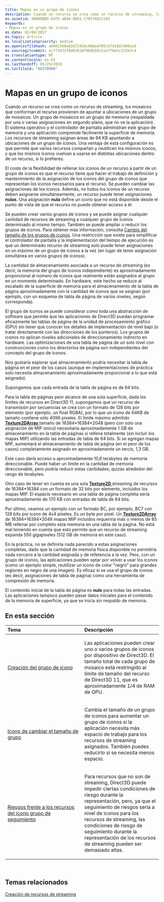 ```yaml
---
title: Mapas en un grupo de iconos
description: Cuando un recurso se crea como un recurso de streaming, los mosaicos que conforman el recurso provienen de apuntar a ubicaciones de un grupo de mosaicos. Un grupo de mosaicos es un grupo de memoria (respaldada por una o varias asignaciones en segundo plano, que no ve la aplicación).
ms.assetid: 58B8DBD5-62F5-4B94-8DD1-C7D57A812185
keywords:
- Mapas en un grupo de iconos
ms.date: 02/08/2017
ms.topic: article
ms.localizationpriority: medium
ms.openlocfilehash: a68623b0a61672426c9b6eef85cb7d1ddc990a19
ms.sourcegitcommit: ac7f3422f8d83618f9b6b5615a37f8e5c115b3c4
ms.translationtype: MT
ms.contentlocale: es-ES
ms.lasthandoff: 05/29/2019
ms.locfileid: "66370990"
---
```

# <a name="mappings-are-into-a-tile-pool"></a>Mapas en un grupo de iconos


Cuando un recurso se crea como un recurso de streaming, los mosaicos que conforman el recurso provienen de apuntar a ubicaciones de un grupo de mosaicos. Un grupo de mosaicos es un grupo de memoria (respaldada por una o varias asignaciones en segundo plano, que no ve la aplicación). El sistema operativo y el controlador de pantalla administran este grupo de memoria y una aplicación comprende fácilmente la superficie de memoria. Los recursos de streaming asignan áreas de 64 KB apuntando a ubicaciones de un grupo de iconos. Una ventaja de esta configuración es que permite que varios recursos compartan y reutilicen los mismos iconos, y que los mismos iconos vuelvan a usarse en distintas ubicaciones dentro de un recurso, si lo prefieres.

El coste de la flexibilidad de rellenar los iconos de un recurso a partir de un grupo de iconos es que el recurso tiene que hacer el trabajo de definición y mantenimiento de la asignación de los iconos del grupo de iconos que representan los iconos necesarios para el recurso. Se pueden cambiar las asignaciones de los iconos. Además, no todos los iconos de un recurso deben asignarse simultáneamente, un recurso puede tener asignaciones **nulas**. Una asignación **nula** define un icono que no está disponible desde el punto de vista de que el recurso no puede obtener acceso a él.

Se pueden crear varios grupos de iconos y se puede asignar cualquier cantidad de recursos de streaming a cualquier grupo de iconos determinado al mismo tiempo. También se puede ampliar o reducir los grupos de iconos. Para obtener más información, consulta [Cambio del tamaño de los grupos de iconos](tile-pool-resizing.md). Una restricción que existe para simplificar el controlador de pantalla y la implementación del tiempo de ejecución es que un determinado recurso de streaming solo puede tener asignaciones en un máximo de un grupo de iconos a la vez (en lugar de tener asignación simultánea en varios grupos de iconos).

La cantidad de almacenamiento asociada a un recurso de streaming (es decir, la memoria del grupo de iconos independiente) es aproximadamente proporcional al número de iconos que realmente están asignados al grupo en un momento determinado. En hardware, este hecho se reduce al escalado de la superficie de memoria para el almacenamiento de la tabla de página aproximadamente con la cantidad de iconos que se asignan (por ejemplo, con un esquema de tabla de página de varios niveles, según corresponda).

El grupo de iconos se puede considerar como toda una abstracción de software que permite que las aplicaciones de Direct3D puedan programar eficazmente las tablas de página de la unidad de procesamiento gráfico (GPU) sin tener que conocer los detalles de implementación de nivel bajo (o tratar directamente con las direcciones de los punteros). Los grupos de iconos no aplican niveles adicionales de direccionamiento indirecto en hardware. Las optimizaciones de una tabla de página de un solo nivel con construcciones como los directorios de página son independientes del concepto del grupo de iconos.

Nos gustaría explorar qué almacenamiento podría necesitar la tabla de página en el peor de los casos (aunque en implementaciones de práctica solo necesita almacenamiento aproximadamente proporcional a lo que está asignado).

Supongamos que cada entrada de la tabla de página es de 64 bits.

Para la tabla de páginas peor alcance de una sola superficie, dada los límites de recursos en Direct3D 11, supongamos que un recurso de transmisión por secuencias se crea con un formato de 128 bits por elemento (por ejemplo, un float RGBA), por lo que un icono de 64KB de tamaño contiene sólo 4096 píxeles. El límite máximo admitido [ **Texture2DArray** ](https://docs.microsoft.com/windows/desktop/direct3dhlsl/sm5-object-texture2darray) tamaño de 16384\*16384\*2048 (pero con solo una asignación de MIP único) necesitaría aproximadamente 1 GB de almacenamiento en la tabla de páginas si rellena totalmente (sin incluir los mapas MIP) utilizando las entradas de tabla de 64 bits. Si se agregan mapas MIP, aumentará el almacenamiento de tabla de página (en el peor de los casos) completamente asignado en aproximadamente un tercio, 1,3 GB.

Este caso daría acceso a aproximadamente 10,6 terabytes de memoria direccionable. Puede haber un límite en la cantidad de memoria direccionable, pero podría reducir estas cantidades, quizás alrededor del rango de terabytes.

Otro caso de tener en cuenta es una sola [ **Texture2D** ](https://docs.microsoft.com/windows/desktop/direct3dhlsl/sm5-object-texture2d) streaming de recursos de 16384\*16384 con un formato de 32 bits por elemento, incluidos los mapas MIP. El espacio necesario en una tabla de página completa sería aproximadamente de 170 KB con entradas de tabla de 64 bits.

Por último, veamos un ejemplo con un formato BC, por ejemplo, BC7 con 128 bits por icono de 4x4 píxeles. Es un byte por píxel. Un [ **Texture2DArray** ](https://docs.microsoft.com/windows/desktop/direct3dhlsl/sm5-object-texture2darray) de 16384\*16384\*2048 mapas MIP incluidos requeriría más o menos de 85 MB rellenar por completo esta memoria en una tabla de la página. No está mal teniendo en cuenta que esto permite que un recurso de streaming expanda 550 gigapíxeles (512 GB de memoria en este caso).

En la práctica, no se definiría nada parecido a estas asignaciones completas, dado que la cantidad de memoria física disponible no permitiría nada cercano a la cantidad asignada y de referencia a la vez. Pero, con un grupo de iconos, las aplicaciones pueden optar por volver a usar los iconos (como un ejemplo simple, reutilizar un icono de color "negro" para grandes regiones en negro de una imagen). Es eficaz si se usa el grupo de iconos (es decir, asignaciones de tabla de página) como una herramienta de compresión de memoria.

El contenido inicial de la tabla de página es **nulo** para todas las entradas. Las aplicaciones tampoco pueden pasar datos iniciales para el contenido de la memoria de superficie, ya que se inicia sin respaldo de memoria.

## <a name="span-idin-this-sectionspanin-this-section"></a><span id="in-this-section"></span>En esta sección


<table>
<colgroup>
<col width="50%" />
<col width="50%" />
</colgroup>
<thead>
<tr class="header">
<th align="left">Tema</th>
<th align="left">Descripción</th>
</tr>
</thead>
<tbody>
<tr class="odd">
<td align="left"><p><a href="tile-pool-creation.md">Creación del grupo de icono</a></p></td>
<td align="left"><p>Las aplicaciones pueden crear uno o varios grupos de iconos por dispositivo de Direct3D. El tamaño total de cada grupo de mosaico está restringido al límite de tamaño del recurso de Direct3D 11, que es aproximadamente 1/4 de RAM de GPU.</p></td>
</tr>
<tr class="even">
<td align="left"><p><a href="tile-pool-resizing.md">Icono de cambiar el tamaño de grupo</a></p></td>
<td align="left"><p>Cambia el tamaño de un grupo de iconos para aumentar un grupo de iconos si la aplicación necesita más espacio de trabajo para los recursos de streaming asignados. También puedes reducirlo si se necesita menos espacio.</p></td>
</tr>
<tr class="odd">
<td align="left"><p><a href="hazard-tracking-versus-tile-pool-resources.md">Riesgos frente a los recursos del icono grupo de seguimiento</a></p></td>
<td align="left"><p>Para recursos que no son de streaming, Direct3D puede impedir ciertas condiciones de riesgo durante la representación, pero, ya que el seguimiento de riesgos sería a nivel de iconos para los recursos de streaming, las condiciones de riesgo de seguimiento durante la representación de los recursos de streaming pueden ser demasiado altas.</p></td>
</tr>
</tbody>
</table>

 

## <a name="span-idrelated-topicsspanrelated-topics"></a><span id="related-topics"></span>Temas relacionados


[Creación de recursos de streaming](creating-streaming-resources.md)

 

 




